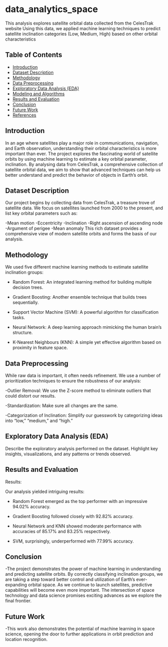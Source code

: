 # data_analytics_space
This analysis explores satellite orbital data collected from the CelesTrak website Using this data, we applied machine learning techniques to predict satellite inclination categories (Low, Medium, High) based on other orbital characteristics





## Table of Contents
- [Introduction](#introduction)
- [Dataset Description](#dataset-description)
- [Methodology](#methodology)
- [Data Preprocessing](#data-preprocessing)
- [Exploratory Data Analysis (EDA)](#exploratory-data-analysis-eda)
- [Modeling and Algorithms](#modeling-and-algorithms)
- [Results and Evaluation](#results-and-evaluation)
- [Conclusion](#conclusion)
- [Future Work](#future-work)
- [References](#references)

## Introduction
In an age where satellites play a major role in communications, navigation, and Earth observation, understanding their orbital characteristics is more important than ever. The project explores the fascinating world of satellite orbits by using machine learning to estimate a key orbital parameter, inclination. By analysing data from CelesTrak, a comprehensive collection of satellite orbital data, we aim to show that advanced techniques can help us better understand and predict the behavior of objects in Earth’s orbit.

## Dataset Description
Our project begins by collecting data from CelesTrak, a treasure trove of satellite data. We focus on satellites launched from 2000 to the present, and list key orbital parameters such as:

-Mean motion
-Eccentricity
-Inclination
-Right ascension of ascending node
-Argument of perigee
-Mean anomaly
This rich dataset provides a comprehensive view of modern satellite orbits and forms the basis of our analysis.

## Methodology
We used five different machine learning methods to estimate satellite inclination groups:

- Random Forest: An integrated learning method for building multiple decision trees.
  
- Gradient Boosting: Another ensemble technique that builds trees sequentially.
  
- Support Vector Machine (SVM): A powerful algorithm for classification tasks.
  
- Neural Network: A deep learning approach mimicking the human brain’s structure.
  
- K-Nearest Neighbours (KNN): A simple yet effective algorithm based on proximity in feature space.

## Data Preprocessing
While raw data is important, it often needs refinement. We use a number of prioritization techniques to ensure the robustness of our analysis:

-Outlier Removal: We use the Z-score method to eliminate outliers that could distort our results.

-Standardization: Make sure all changes are the same.

-Categorization of Inclination: Simplify our guesswork by categorizing ideas into “low,” “medium,” and “high.”

## Exploratory Data Analysis (EDA)
Describe the exploratory analysis performed on the dataset. Highlight key insights, visualizations, and any patterns or trends observed.



## Results and Evaluation
Results:

Our analysis yielded intriguing results:

- Random Forest emerged as the top performer with an impressive 94.02% accuracy.
  
- Gradient Boosting followed closely with 92.82% accuracy.
  
- Neural Network and KNN showed moderate performance with accuracies of 85.17% and 83.25% respectively.
  
- SVM, surprisingly, underperformed with 77.99% accuracy.

## Conclusion
-The project demonstrates the power of machine learning in understanding and predicting satellite orbits. By correctly classifying inclination groups, we are taking a step toward better control and utilization of Earth’s ever-expanding orbital space. As we continue to launch satellites, predictive capabilities will become even more important. The intersection of space technology and data science promises exciting advances as we explore the final frontier.

## Future Work
-This work also demonstrates the potential of machine learning in space science, opening the door to further applications in orbit prediction and location recognition.

